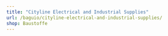 ```yaml
---
title: "Cityline Electrical and Industrial Supplies"
url: /baguio/cityline-electrical-and-industrial-supplies/
shop: Baustoffe
---
```

